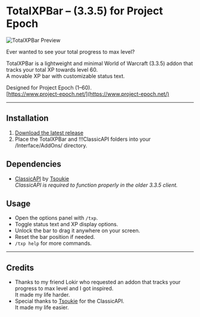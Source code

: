 # TotalXPBar – (3.3.5) for Project Epoch

![TotalXPBar Preview](https://imgur.com/51LP2CN)

Ever wanted to see your total progress to max level?

TotalXPBar is a lightweight and minimal World of Warcraft (3.3.5) addon that tracks your total XP towards level 60.  
A movable XP bar with customizable status text.  

Designed for Project Epoch (1–60).  
[https://www.project-epoch.net/](https://www.project-epoch.net/)

---

## Installation
1. [Download the latest release](https://github.com/Hexcited/TotalXPBar/releases/latest)
2. Place the TotalXPBar and !!!ClassicAPI folders into your /Interface/AddOns/ directory.

## Dependencies
- [ClassicAPI](https://gitlab.com/Tsoukie/classicapi) by [Tsoukie](https://gitlab.com/Tsoukie)  
    _ClassicAPI is required to function properly in the older 3.3.5 client._


## Usage
- Open the options panel with `/txp`.
- Toggle status text and XP display options.
- Unlock the bar to drag it anywhere on your screen.
- Reset the bar position if needed.
- `/txp help` for more commands.

---

## Credits
- Thanks to my friend Lokir who requested an addon that tracks your progress to max level and I got inspired.  
It made my life harder.
- Special thanks to [Tsoukie](https://gitlab.com/Tsoukie) for the ClassicAPI.  
It made my life easier.
